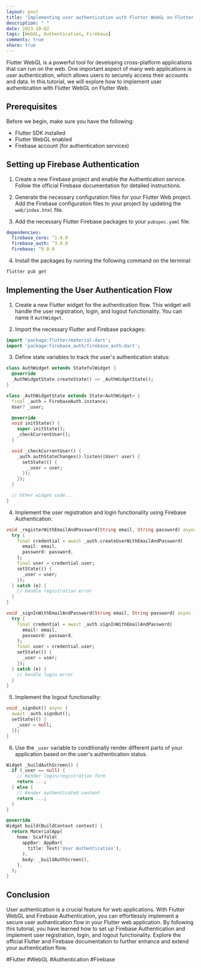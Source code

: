 ```yaml
---
layout: post
title: "Implementing user authentication with Flutter WebGL on Flutter Web"
description: " "
date: 2023-10-02
tags: [WebGL, Authentication, Firebase]
comments: true
share: true
---
```


Flutter WebGL is a powerful tool for developing cross-platform applications that can run on the web. One important aspect of many web applications is user authentication, which allows users to securely access their accounts and data. In this tutorial, we will explore how to implement user authentication with Flutter WebGL on Flutter Web.

## Prerequisites

Before we begin, make sure you have the following:

- Flutter SDK installed
- Flutter WebGL enabled
- Firebase account (for authentication services)

## Setting up Firebase Authentication

1. Create a new Firebase project and enable the Authentication service. Follow the official Firebase documentation for detailed instructions.

2. Generate the necessary configuration files for your Flutter Web project. Add the Firebase configuration files to your project by updating the `web/index.html` file.

3. Add the necessary Flutter Firebase packages to your `pubspec.yaml` file:

```yaml
dependencies:
  firebase_core: ^1.0.0
  firebase_auth: ^3.0.0
  firebase: ^9.0.0
```

4. Install the packages by running the following command on the terminal:

```bash
flutter pub get
```

## Implementing the User Authentication Flow

1. Create a new Flutter widget for the authentication flow. This widget will handle the user registration, login, and logout functionality. You can name it `AuthWidget`.

2. Import the necessary Flutter and Firebase packages:

```dart
import 'package:flutter/material.dart';
import 'package:firebase_auth/firebase_auth.dart';
```

3. Define state variables to track the user's authentication status:

```dart
class AuthWidget extends StatefulWidget {
  @override
  _AuthWidgetState createState() => _AuthWidgetState();
}

class _AuthWidgetState extends State<AuthWidget> {
  final _auth = FirebaseAuth.instance;
  User? _user;

  @override
  void initState() {
    super.initState();
    _checkCurrentUser();
  }

  void _checkCurrentUser() {
    _auth.authStateChanges().listen((User? user) {
      setState(() {
        _user = user;
      });
    });
  }

  // Other widget code...
}
```

4. Implement the user registration and login functionality using Firebase Authentication:

```dart
void _registerWithEmailAndPassword(String email, String password) async {
  try {
    final credential = await _auth.createUserWithEmailAndPassword(
      email: email,
      password: password,
    );
    final user = credential.user;
    setState(() {
      _user = user;
    });
  } catch (e) {
    // Handle registration error
  }
}

void _signInWithEmailAndPassword(String email, String password) async {
  try {
    final credential = await _auth.signInWithEmailAndPassword(
      email: email,
      password: password,
    );
    final user = credential.user;
    setState(() {
      _user = user;
    });
  } catch (e) {
    // Handle login error
  }
}
```

5. Implement the logout functionality:

```dart
void _signOut() async {
  await _auth.signOut();
  setState(() {
    _user = null;
  });
}
```

6. Use the `_user` variable to conditionally render different parts of your application based on the user's authentication status.

```dart
Widget _buildAuthScreen() {
  if (_user == null) {
    // Render login/registration form
    return ...;
  } else {
    // Render authenticated content
    return ...;
  }
}

@override
Widget build(BuildContext context) {
  return MaterialApp(
    home: Scaffold(
      appBar: AppBar(
        title: Text('User Authentication'),
      ),
      body: _buildAuthScreen(),
    ),
  );
}
```

## Conclusion

User authentication is a crucial feature for web applications. With Flutter WebGL and Firebase Authentication, you can effortlessly implement a secure user authentication flow in your Flutter web application. By following this tutorial, you have learned how to set up Firebase Authentication and implement user registration, login, and logout functionality. Explore the official Flutter and Firebase documentation to further enhance and extend your authentication flow.

#Flutter #WebGL #Authentication #Firebase